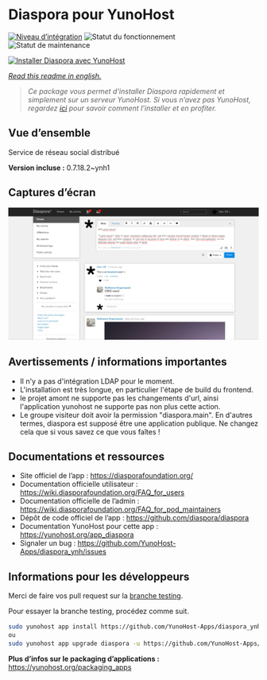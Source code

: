 <!--
N.B.: This README was automatically generated by https://github.com/YunoHost/apps/tree/master/tools/README-generator
It shall NOT be edited by hand.
-->

# Diaspora pour YunoHost

[![Niveau d’intégration](https://dash.yunohost.org/integration/diaspora.svg)](https://dash.yunohost.org/appci/app/diaspora) ![Statut du fonctionnement](https://ci-apps.yunohost.org/ci/badges/diaspora.status.svg) ![Statut de maintenance](https://ci-apps.yunohost.org/ci/badges/diaspora.maintain.svg)

[![Installer Diaspora avec YunoHost](https://install-app.yunohost.org/install-with-yunohost.svg)](https://install-app.yunohost.org/?app=diaspora)

*[Read this readme in english.](./README.md)*

> *Ce package vous permet d’installer Diaspora rapidement et simplement sur un serveur YunoHost.
Si vous n’avez pas YunoHost, regardez [ici](https://yunohost.org/#/install) pour savoir comment l’installer et en profiter.*

## Vue d’ensemble

Service de réseau social distribué

**Version incluse :** 0.7.18.2~ynh1

## Captures d’écran

![Capture d’écran de Diaspora](./doc/screenshots/Diaspora_latest.png)

## Avertissements / informations importantes

- Il n'y a pas d'intégration LDAP pour le moment.
- L'installation est très longue, en particulier l'étape de build du frontend.
- le projet amont ne supporte pas les changements d'url, ainsi l'application yunohost ne supporte pas non plus cette action.
- Le groupe visiteur doit avoir la permission "diaspora.main". En d'autres termes, diaspora est supposé être une application publique. Ne changez cela que si vous savez ce que vous faîtes ! 

## Documentations et ressources

* Site officiel de l’app : <https://diasporafoundation.org/>
* Documentation officielle utilisateur : <https://wiki.diasporafoundation.org/FAQ_for_users>
* Documentation officielle de l’admin : <https://wiki.diasporafoundation.org/FAQ_for_pod_maintainers>
* Dépôt de code officiel de l’app : <https://github.com/diaspora/diaspora>
* Documentation YunoHost pour cette app : <https://yunohost.org/app_diaspora>
* Signaler un bug : <https://github.com/YunoHost-Apps/diaspora_ynh/issues>

## Informations pour les développeurs

Merci de faire vos pull request sur la [branche testing](https://github.com/YunoHost-Apps/diaspora_ynh/tree/testing).

Pour essayer la branche testing, procédez comme suit.

``` bash
sudo yunohost app install https://github.com/YunoHost-Apps/diaspora_ynh/tree/testing --debug
ou
sudo yunohost app upgrade diaspora -u https://github.com/YunoHost-Apps/diaspora_ynh/tree/testing --debug
```

**Plus d’infos sur le packaging d’applications :** <https://yunohost.org/packaging_apps>
